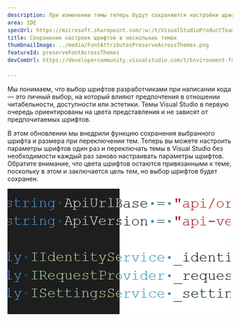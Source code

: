```yaml
---
description: При изменении темы теперь будут сохраняются настройки шрифтов и их кегля.
area: IDE
specUrl: https://microsoft.sharepoint.com/:w:/t/VisualStudioProductTeam/EdXTo_GWzBpIrDv7ZyGrhKcB3arasI3DbQjrMXGs8StHtQ?e=8sPGnd
title: Сохранение настроек шрифтов в нескольких темах
thumbnailImage: ../media/FontAttributesPreserveAcrossThemes.png
featureId: preserveFontAcrossThemes
devComUrl: https://developercommunity.visualstudio.com/t/Environment-font-and-font-size-is-associ/10143502?q=font+theme&fTime=allTime

---
```



Мы понимаем, что выбор шрифтов разработчиками при написании кода — это личный выбор, на который влияют предпочтения в отношении читабельности, доступности или эстетики. Темы Visual Studio в первую очередь ориентированы на цвета представления и не зависят от предпочитаемых шрифтов.

В этом обновлении мы внедрили функцию сохранения выбранного шрифта и размера при переключении тем. Теперь вы можете настроить параметры шрифтов один раз и переключать темы в Visual Studio без необходимости каждый раз заново настраивать параметры шрифтов. Обратите внимание, что цвета шрифтов остаются привязанными к теме, поскольку в этом и заключается цель тем, но выбор шрифтов будет сохранен.

![Редактор Visual Studio, показывающий один фрагмент кода с использованием одного шрифта, но половина кода выполнена в темной теме, а половина — в светлой.](../media/FontAttributesPreserveAcrossThemes.png)
